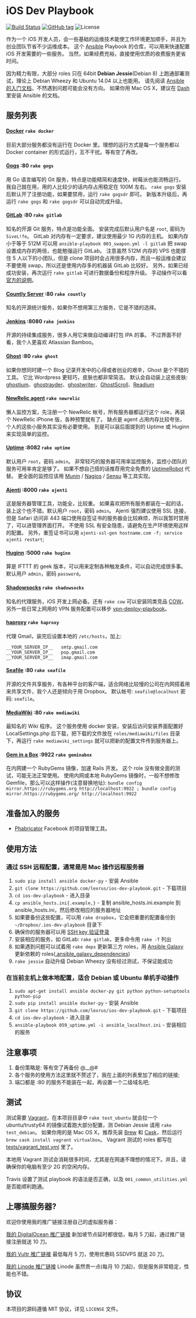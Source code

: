 # iOS Dev Playbook

[![Build Status](https://img.shields.io/travis/lexrus/ios-dev-playbook/master.svg?style=flat)](https://travis-ci.org/lexrus/ios-dev-playbook)
[![GitHub tag](https://img.shields.io/github/tag/lexrus/ios-dev-playbook.svg?style=flat)](https://github.com/lexrus/ios-dev-playbook)
![License](https://img.shields.io/github/license/lexrus/ios-dev-playbook.svg?style=flat)

作为一个 iOS 开发人员，会一些基础的运维技术能使工作环境更加顺手，并且为创业团队节省不少运维成本。
这个 [Ansible](http://www.ansible.com) Playbook 的仓库，可以用来快速配置 iOS 开发需要的一些服务。
当然，如果经费充裕，直接使用优质的收费服务更省时间。

因为精力有限，大部分 roles 只在 64bit __Debian Jessie__(Debian 8) 上跑通部署测试，理论上 Debian Wheezy 和 Ubuntu 14.04 以上也能用。
请先阅读 [Ansible 的入门文档](http://docs.ansible.com)，不然遇到问题可能会没有方向。
如果你用 Mac OS X，建议在 [Dash](https://kapeli.com/dash) 里安装 Ansible 的文档。

## 服务列表

#### [Docker](https://www.docker.com/) `rake docker`
目前大部分服务都没有运行在 Docker 里。理想的运行方式是每一个服务都以 Docker container 的形式运行，互不干扰。等有空了再改。

#### [Gogs](https://gogs.io/) :80 `rake gogs`
用 Go 语言编写的 Git 服务，特点是功能精简和速度快，树莓派也能流畅运行。
我自己就在用，用的人比较少的话内存占用稳定在 100M 左右。
`rake gogs` 安装后默认开了注册功能，如果要禁用，运行 `rake gogsdr` 即可。
新版本升级后，再运行 `rake gogs` 和 `rake gogsdr` 可以自动完成升级。

#### [GitLab](https://github.com/gitlabhq/gitlabhq) :80 `rake gitlab`
知名的开源 Git 服务，特点是功能全面。
安装完成后默认用户名是 `root`, 密码为 `5iveL!fe`。
GitLab 对内存有一定要求，建议使用最少 1G 内存的主机。
如果内存小于等于 512M 可以用 `ansible-playbook 003_swapon.yml -l gitlab` 把 swap 设置成内存的两倍，也能勉强运行 GitLab。
注意虽然 512M 内存的 VPS 也能撑住 5 人以下的小团队，但是 clone 项目时会占用很多内存，而且一般运维会建议不要使用 swap，所以还是使用内存多的机器装 GitLab 比较好。
另外，如果已经成功安装，再次运行 `rake gitlab` 可进行数据备份和程序升级。
手动操作可以看[官方的说明](https://gitlab.com/gitlab-org/omnibus-gitlab/blob/master/doc/update.md)。

#### [Countly Server](https://github.com/Countly/countly-server) :80 `rake countly`
知名的开源统计服务，如果你不想用第三方服务，它是不错的选择。

#### [Jenkins](http://jenkins-ci.org) :8080 `rake jenkins`
开源的持续集成服务，很多人用它来做自动编译打包 IPA 的事。
不过界面不好看，我个人更喜欢 Atlassian Bamboo。

#### [Ghost](https://ghost.org/) :80 `rake ghost`
如果你想同时建一个 Blog 记录开发中的心得或者创业的艰辛，Ghost 是个不错的工具。
它比 Wordpress 更轻巧，皮肤也都非常简洁。
默认会自动装上这些皮肤: [ghostium](https://github.com/oswaldoacauan/ghostium)、[ghostrayder](https://github.com/k9ordon/ghostrayder)、[ghostwriter](https://github.com/roryg/ghostwriter)、[GhostScroll](https://github.com/grmmph/GhostScroll)、[Readium](https://github.com/starburst1977/Readium)

#### [NewRelic agent](https://newrelic.com) `rake newrelic`
懒人监控方案，先注册一个 NewRelic 帐号，所有服务器都运行这个 role，再装个 NewRelic iPhone 版，各种预警就有了。
缺点是 agent 占用内存比较夸张，个人的这些小服务其实没有必要使用。
到是可以装后面提到的 Uptime 或 Huginn 来实现简单的监控。

#### [Uptime](http://www.redotheweb.com/uptime/) :8082 `rake uptime`
默认用户 `root`，密码 `admin`。
非常轻巧的服务器可用率监控服务，监控小团队的服务可用率肯定是够了。
如果不想自己搭的话推荐用完全免费的 [UptimeRobot](https://uptimerobot.com) 代替。
更全面的监控应该用 [Munin](http://munin-monitoring.org) / [Nagios](https://www.nagios.org/) / [Sensu](https://sensuapp.org/) 等工具实现。

#### [Ajenti](http://ajenti.org) :8000 `rake ajenti`
这是服务器管理工具，功能全，比较重。
如果喜欢把所有服务都装在一起的话，装上这个也不错。默认用户 `root`，密码 `admin`。
Ajenti 强烈建议使用 SSL 连接，但是 Safari 访问非 443 端口使用自签证书的服务器会比较麻烦，所以我暂时禁用了，可以进管理界面打开。
不使用 SSL 有安全隐患，请避免在生产环境使用这样的配置。
另外，重签证书可以用 `ajenti-ssl-gen hostname.com -f; service ajenti restart`;

#### [Huginn](https://github.com/cantino/huginn) :5000 `rake huginn`
算是 IFTTT 的 geek 版本，可以用来定制各种触发条件，可以自动完成很多事。
默认用户 `admin`，密码 `password`。

#### [Shadowsocks](https://github.com/shadowsocks/shadowsocks) `rake shadowsocks`
知名的代理服务，iOS 开发上网必备。还有 `rake cow` 可以安装同类竞品 [COW](https://github.com/cyfdecyf/cow)。
另外一些日常上网用的 VPN 服务配置可以移步 [vpn-deploy-playbook](https://github.com/lexrus/vpn-deploy-playbook)。

#### [haproxy](http://www.haproxy.org) `rake haproxy`
代理 Gmail，装完后设置本地的 `/etc/hosts`，加上:
```
__YOUR_SERVER_IP__   smtp.gmail.com
__YOUR_SERVER_IP__   pop.gmail.com
__YOUR_SERVER_IP__   imap.gmail.com
```

#### [Seafile](https://www.seafile.com/en/home/) :80 `rake seafile`
开源的文件共享服务，有各种平台的客户端，适合网络比较慢的公司在内网搭着用来共享文件，我个人还是倾向于用 Dropbox。
默认帐号: `seafile@localhost` 密码: `seafile`。

#### [MediaWiki](http://www.mediawiki.org/) :80 `rake mediawiki`
最知名的 Wiki 程序。
这个服务使用 docker 安装，安装后访问安装界面配置好 LocalSettings.php 后下载，把下载的文件放在 `roles/mediawiki/files` 目录下，再运行 `rake mediawiki_settings` 就可以把新的配置文件传到服务器上。

#### [Gem in a Box](https://github.com/geminabox/geminabox) :9922 `rake geminabox`
在内网建一个 RubyGems 镜像，加速 Rails 开发。
这个 role 没有做全面的测试，可能无法正常使用。
使用内网或本地 RubyGems 镜像时，一般不想修改 Gemfile，那么可以这样操作(注意替换地址): `bundle config mirror.https://rubygems.org http://localhost:9922 ; bundle config mirror.https://rubygems.org/ http://localhost:9922`

## 准备加入的服务

- [Phabricator](http://phabricator.org) Facebook 的项目管理工具。

## 使用方法

### 通过 SSH 远程配置，通常是用 Mac 操作远程服务器

1. `sudo pip install ansible docker-py` - 安装 Ansible
1. `git clone https://github.com/lexrus/ios-dev-playbook.git` - 下载项目
1. `cd ios-dev-playbook` - 进入目录
1. `cp ansible_hosts.ini{.example,}` - 复制 ansible_hosts.ini.example 到 ansible_hosts.ini，然后修改相应的服务器地址
1. 如果要备份这些配置，可以用 `rake dropbox`，它会把重要的配置备份到 `~/Dropbox/.ios-dev-playbook` 目录下
1. 确保你的服务器可以用 [SSH key 验证登录](http://www.debian-administration.org/article/530/SSH_with_authentication_key_instead_of_password)
1. 安装相应的服务，如 GitLab: `rake gitlab`，更多命令用 `rake -T` 列出
1. 如果遇到问题可以试着用 `rake deps` 更新第三方 roles，用 [Ansible Galaxy](https://galaxy.ansible.com) 更新依赖的 roles([.ansible_galaxy_dependencies](https://github.com/lexrus/ios-dev-playbook/blob/master/.ansible_galaxy_dependencies))
1. `rake jessie` 自动升级 Debian Wheezy 没有经过测试，不保证能成功

### 在当前主机上做本地配置，适合 Debian 或 Ubuntu 单机手动操作

1. `sudo apt-get install ansible docker-py git python python-setuptools python-pip`
1. `sudo pip install ansible docker-py` - 安装 Ansible
1. `git clone https://github.com/lexrus/ios-dev-playbook.git` - 下载项目
1. `cd ios-dev-playbook` - 进入目录
1. `ansible-playbook 059_uptime.yml -i ansible_localhost.ini` - 安装相应的服务

## 注意事项

1. 备份策略是: 等有空了再备份 @__@#
2. 各个服务的使用方法这里就不赘述了，我在上面的列表里加了相应的链接;
5. 端口都是 :80 的服务不能装在一起，再设置一个二级域名吧;

## 测试

测试需要 [Vagrant](https://www.vagrantup.com/)，在本项目目录中 `rake test_ubuntu` 就会拉一个 ubuntu/trusty64 的镜像试着跑大部分配置，测 Debian Jessie 请用 `rake test_debian`。
如果你用的是 Mac OS X，推荐先装 [Brew](http://brew.sh) 和 [Cask](http://caskroom.io)，然后运行 `brew cask install vagrant virtualbox`。
Vagrant 测试的 roles 都写在 [tests/vagrant_test.yml](https://github.com/lexrus/ios-dev-playbook/blob/master/tests/vagrant_test.yml) 里了。

本地用 Vagrant 测试会消耗很多时间，尤其是在网速不理想的情况下。并且，请确保你的电脑有至少 2G 的空闲内存。

Travis 设置了测试 playbook 的语法是否正确，以及 `001_common_utilities.yml` 是否能顺利跑通。

## 上哪搞服务器?

欢迎你使用我的推广链接注册自己的虚拟服务器：

[我的 DigitalOcean 推广链接](https://www.digitalocean.com/?refcode=3eb5cf371fc9) 新加坡节点延时都很低，每月 5 刀起，通过推广链接注册就送 10 刀。

[我的 Vultr 推广链接](http://www.vultr.com/?ref=6822054) 最低每月 5 刀，使用优惠码 SSDVPS 就送 20 刀。

[我的 Linode 推广链接](http://www.linode.com/?r=9f144941e797d495a10c2841c3137ce1acde5f15) Linode 虽然贵一点(每月 10 刀起)，但是服务非常稳定，性能也不错。


## 协议

本项目的源码遵循 MIT 协议，详见 `LICENSE` 文件。
